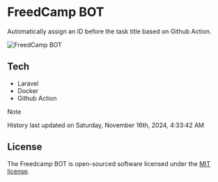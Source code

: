 # FreedCamp BOT

Automatically assign an ID before the task title based on Github Action.

![FreedCamp BOT](https://repository-images.githubusercontent.com/737932867/7d34798b-2680-471c-b089-a78a718d3d6a)

## Tech

- Laravel
- Docker
- Github Action

> [!NOTE]  
> History last updated on Saturday, November 16th, 2024, 4:33:42 AM

## License

The Freedcamp BOT is open-sourced software licensed under the [MIT license](https://opensource.org/licenses/MIT).
